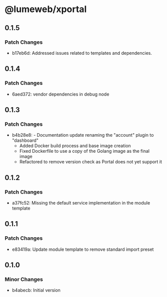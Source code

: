 # @lumeweb/xportal

## 0.1.5

### Patch Changes

- b17eb6d: Addressed issues related to templates and dependencies.

## 0.1.4

### Patch Changes

- 6aed372: vendor dependencies in debug node

## 0.1.3

### Patch Changes

- b4b28e8: - Documentation update renaming the "account" plugin to "dashboard"
  - Added Docker build process and base image creation
  - Fixed Dockerfile to use a copy of the Golang image as the final image
  - Refactored to remove version check as Portal does not yet support it

## 0.1.2

### Patch Changes

- a37fc52: Missing the default service implementation in the module template

## 0.1.1

### Patch Changes

- e83419a: Update module template to remove standard import preset

## 0.1.0

### Minor Changes

- b4abecb: Initial version
